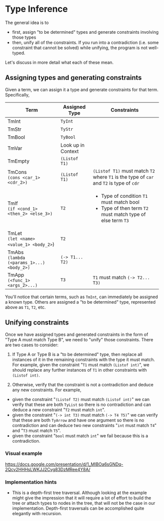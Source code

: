# Type Inference

The general idea is to

- first, assign "to be determined" types and generate constraints involving those types
- then, unify all of the constraints. If you run into a contradiction (i.e. some constraint that cannot be solved) while unifying, the program is not well-typed.

Let's discuss in more detail what each of these mean.

## Assigning types and generating constraints

Given a term, we can assign it a type and generate constraints for that term. Specifically,

| Term                                           | Assigned Type      | Constraints                                                                                                               |
| ---------------------------------------------- | ------------------ | ------------------------------------------------------------------------------------------------------------------------- |
| TmInt                                          | `TyInt`            |                                                                                                                           |
| TmStr                                          | `TyStr`            |                                                                                                                           |
| TmBool                                         | `TyBool`           |                                                                                                                           |
| TmVar                                          | Look up in Context |                                                                                                                           |
| TmEmpty                                        | `(Listof T1)`      |                                                                                                                           |
| TmCons<br />`(cons <car_1> <cdr_2>)`           | `(Listof T1)`      | `(Listof T1)` must match `T2` where `T1` is the type of `car` and `T2` is type of `cdr`                                   |
| TmIf<br />`(if <cond_1> <then_2> <else_3>)`    | `T2`               | <ul><li>Type of condition `T1` must match bool</li><li>Type of then term `T2` must match type of else term `T3`</li></ul> |
| TmLet<br />`(let <name> <value_1> <body_2>`)   | `T2`               |                                                                                                                           |
| TmAbs<br />`(lambda (<params_1>...) <body_2>)` | `(-> T1... T2)`    |                                                                                                                           |
| TmApp<br />`(<func_1> <args_2>...)`            | `T3`               | `T1` must match `(-> T2... T3)`                                                                                           |

You'll notice that certain terms, such as `TmInt`, can immediately be assigned a known type. Others are assigned a "to be determined" type, represented above as `T1`, `T2`, etc.

## Unifying constraints

Once we have assigned types and generated constraints in the form of "Type A must match Type B", we need to "unify" those constraints. There are two cases to consider:

1. If Type A or Type B is a "to be determined" type, then replace all instances of it in the remaining constraints with the type it must match. For example, given the constraint "`T1` must match `(Listof int)`", we should replace any further instances of `T1` in other constraints with `(Listof int)`.

2. Otherwise, verify that the constraint is not a contradiction and deduce any new constraints. For example,

- given the constraint "`(Listof T2)` must match `(Listof int)`" we can verify that these are both `TyList` so there is no contradiction and can deduce a new constraint "`T2` must match `int`".
- given the constraint "`(-> int T3)` must match `(-> T4 T5)`" we can verify that these are both `TyArrow` and have one argument so there is no contradiction and can deduce two new constraints "`int` must match `T4`" and "`T3` must match `T5`".
- given the constraint "`bool` must match `int`" we fail because this is a contradiction.

### Visual example

https://docs.google.com/presentation/d/1_MlBOa6sGNDq-2Qcv2HHHsLWKJJ2Cvg83DzMRee4Y8A/

### Implementation hints

- This is a depth-first tree traversal. Although looking at the example might give the impression that it will require a lot of effort to build the tree or attach types to nodes in the tree, that will not be the case in our implementation. Depth-first traversals can be accomplished quite elegantly with recursion.
